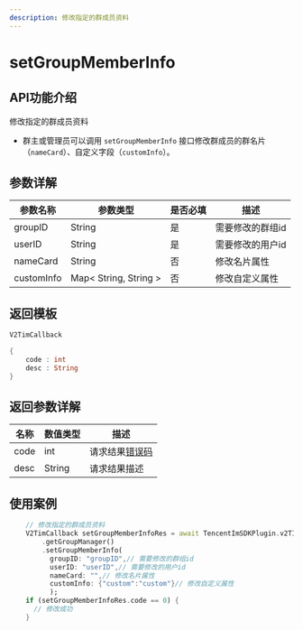 ```yaml
---
description: 修改指定的群成员资料
---
```


# setGroupMemberInfo

## API功能介绍

修改指定的群成员资料

* 群主或管理员可以调用 `setGroupMemberInfo` 接口修改群成员的群名片（`nameCard`）、自定义字段（`customInfo`）。

## 参数详解

| 参数名称       | 参数类型                  | 是否必填 | 描述        |
| ---------- | --------------------- | ---- | --------- |
| groupID    | String                | 是    | 需要修改的群组id |
| userID     | String                | 是    | 需要修改的用户id |
| nameCard   | String                | 否    | 修改名片属性    |
| customInfo | Map< String, String > | 否    | 修改自定义属性   |

## 返回模板

```dart
V2TimCallback

{
    code : int
    desc : String
}
```

## 返回参数详解

| 名称   | 数值类型   | 描述                                                             |
| ---- | ------ | -------------------------------------------------------------- |
| code | int    | 请求结果[错误码](https://cloud.tencent.com/document/product/269/1671) |
| desc | String | 请求结果描述                                                         |

## 使用案例  &#x20;

```dart
    // 修改指定的群成员资料
    V2TimCallback setGroupMemberInfoRes = await TencentImSDKPlugin.v2TIMManager
        .getGroupManager()
        .setGroupMemberInfo(
          groupID: "groupID",// 需要修改的群组id
          userID: "userID",// 需要修改的用户id
          nameCard: "",// 修改名片属性
          customInfo: {"custom":"custom"}// 修改自定义属性 
          );
    if (setGroupMemberInfoRes.code == 0) {
      // 修改成功
    }

```
